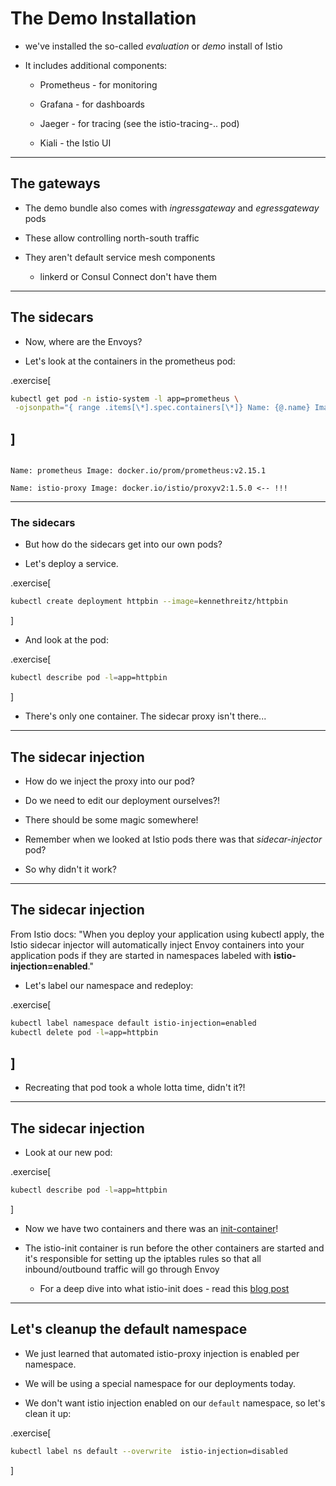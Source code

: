 # The Demo Installation

- we've installed the so-called _evaluation_ or _demo_ install of Istio

- It includes additional components:

  - Prometheus - for monitoring

  - Grafana - for dashboards

  - Jaeger - for tracing (see the istio-tracing-.. pod)

  - Kiali - the Istio UI 

---
## The gateways

- The demo bundle also comes with *ingressgateway* and *egressgateway* pods

- These allow controlling north-south traffic

- They aren't default service mesh components

  - linkerd or Consul Connect don't have them


---
## The sidecars

- Now, where are the Envoys?

- Let's look at the containers in the prometheus pod:

.exercise[
```bash
kubectl get pod -n istio-system -l app=prometheus \
 -ojsonpath="{ range .items[\*].spec.containers[\*]} Name: {@.name} Image: {@.image} ;{ end }" |  tr ";" "\n"
```
]
--

```

Name: prometheus Image: docker.io/prom/prometheus:v2.15.1

Name: istio-proxy Image: docker.io/istio/proxyv2:1.5.0 <-- !!!
```

---

### The sidecars

- But how do the sidecars get into our own pods?

- Let's deploy a service.

.exercise[
```bash
kubectl create deployment httpbin --image=kennethreitz/httpbin
```
]

- And look at the pod: 

.exercise[
```bash
kubectl describe pod -l=app=httpbin
```
]

- There's only one container. The sidecar proxy isn't there...

---

## The sidecar injection

- How do we inject the proxy into our pod?

- Do we need to edit our deployment ourselves?!

- There should be some magic somewhere!

- Remember when we looked at Istio pods there was that *sidecar-injector* pod?

- So why didn't it work?

---

## The sidecar injection

From Istio docs:
"When you deploy your application using kubectl apply, the Istio sidecar injector will automatically inject Envoy containers into your application pods if they are started in namespaces labeled with **istio-injection=enabled**."

- Let's label our namespace and redeploy:

.exercise[
```bash
kubectl label namespace default istio-injection=enabled
kubectl delete pod -l=app=httpbin
```
]
--

- Recreating that pod took a whole lotta time, didn't it?!

---

## The sidecar injection

- Look at our new pod:

.exercise[
```bash
kubectl describe pod -l=app=httpbin
```
]

- Now we have two containers and there was an [init-container](https://kubernetes.io/docs/concepts/workloads/pods/init-containers/)!

- The istio-init container is run before the other containers are started and it's responsible for setting up the iptables rules so that all inbound/outbound traffic will go through Envoy

  - For a deep dive into what istio-init does - read this [blog post](https://medium.com/faun/understanding-how-envoy-sidecar-intercept-and-route-traffic-in-istio-service-mesh-20fea2a78833)

---

## Let's cleanup the default namespace

- We just learned that automated istio-proxy injection is enabled per namespace.

- We will be using a special namespace for our deployments today.

- We don't want istio injection enabled on our `default` namespace, so let's clean it up:

.exercise[
```bash
kubectl label ns default --overwrite  istio-injection=disabled
```
]


